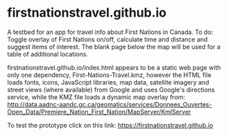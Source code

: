 # firstnationstravel.github.io

A testbed for an app for travel info about First Nations in Canada. To do: Toggle overlay of First Nations on/off, calculate time and distance and suggest items of interest. The blank page below the map will be used for a table of additional locations.

firstnationstravel.github.io/index.html appears to be a static web page with only one dependency, First-Nations-Travel.kmz, however the HTML file loads fonts, icons, JavaScript libraries, map data, satellite imagery and street views (where available) from Google and uses Google's directions service, while the KMZ file loads a dynamic map overlay from: http://data.aadnc-aandc.gc.ca/geomatics/services/Donnees_Ouvertes-Open_Data/Premiere_Nation_First_Nation/MapServer/KmlServer

To test the prototype click on this link: https://firstnationstravel.github.io
